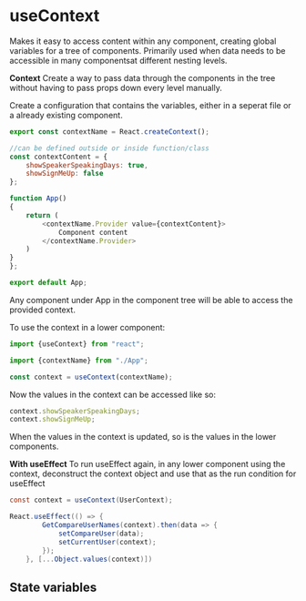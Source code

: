
# useContext

Makes it easy to access content within any component, creating global variables for a tree of components.
Primarily used when data needs to be accessible in many componentsat different nesting levels.

**Context**
Create a way to pass data through the components in the tree without
having to pass props down every level manually.

Create a configuration that contains the variables, either in a seperat file or a already existing component.
```javascript
export const contextName = React.createContext();

//can be defined outside or inside function/class
const contextContent = {
    showSpeakerSpeakingDays: true,
    showSignMeUp: false
};

function App()
{
    return (
        <contextName.Provider value={contextContent}>
            Component content
        </contextName.Provider>
    )
}
};

export default App;
```
Any component under App in the component tree will be able to access
the provided context.

To use the context in a lower component:
```javascript
import {useContext} from "react";

import {contextName} from "./App";

const context = useContext(contextName);
```
Now the values in the context can be accessed like so:
```javascript
context.showSpeakerSpeakingDays;
context.showSignMeUp;
```

When the values in the context is updated, so is the values in the 
lower components.

**With useEffect**
To run useEffect again, in any lower component using the context, deconstruct the context object
and use that as the run condition for useEffect
```C#
const context = useContext(UserContext);

React.useEffect(() => {
        GetCompareUserNames(context).then(data => {
            setCompareUser(data);
            setCurrentUser(context);
        });
    }, [...Object.values(context)])
```

## State variables